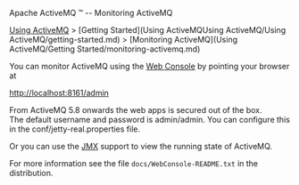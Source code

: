 Apache ActiveMQ ™ -- Monitoring ActiveMQ 

[Using ActiveMQ](using-activemq.md) > [Getting Started](Using ActiveMQUsing ActiveMQ/Using ActiveMQ/getting-started.md) > [Monitoring ActiveMQ](Using ActiveMQ/Getting Started/monitoring-activemq.md)


You can monitor ActiveMQ using the [Web Console](ToolsTools/Tools/web-console.md) by pointing your browser at

[http://localhost:8161/admin](http://localhost:8161/admin)

From ActiveMQ 5.8 onwards the web apps is secured out of the box.  
The default username and password is admin/admin. You can configure this in the conf/jetty-real.properties file.

Or you can use the [JMX](Features/jmx.md) support to view the running state of ActiveMQ.

For more information see the file `docs/WebConsole-README.txt` in the distribution.

